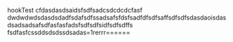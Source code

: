 hookTest
cfdasdasdsaidsfsdfsadcsdcdcdcfasf
dwdwdwdsdasdsdadfsdafsdfssadsafsfdsfsadfdfsdfsaffsdfsdfsdasdaoisdasdsadsadsafsdfasfasfadsfsdfsdfsidfsdfsdffs
fsdfasfcssddsdsdssdsadas=1rerrr======
